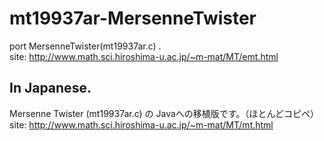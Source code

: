 mt19937ar-MersenneTwister
=========================

port MersenneTwister(mt19937ar.c) .  
site: http://www.math.sci.hiroshima-u.ac.jp/~m-mat/MT/emt.html




In Japanese.
---------------------
Mersenne Twister (mt19937ar.c) の Javaへの移植版です。（ほとんどコピペ）  
site: http://www.math.sci.hiroshima-u.ac.jp/~m-mat/MT/mt.html

